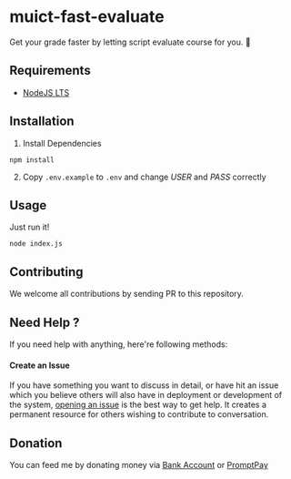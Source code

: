 muict-fast-evaluate
===================

Get your grade faster by letting script evaluate course for you. 💖

Requirements
------------

- [NodeJS LTS](https://nodejs.org/en/download/)

Installation
------------

1. Install Dependencies
```
npm install
```

2. Copy `.env.example` to `.env` and change *USER* and *PASS* correctly

Usage
-----

Just run it!

```
node index.js
```

Contributing
------------

We welcome all contributions by sending PR to this repository.

Need Help ?
-----------

If you need help with anything, here're following methods:

#### Create an Issue

If you have something you want to discuss in detail, or have hit an issue which you believe others will also have in deployment or development of the system, [opening an issue](https://github.com/rayriffy/muict-fast-evaluate/issues) is the best way to get help. It creates a permanent resource for others wishing to contribute to conversation.

Donation
--------

You can feed me by donating money via [Bank Account](https://storage.rayriffy.com/files/image/BANK_ACCOUNT.png) or [PromptPay](https://storage.rayriffy.com/files/image/PROMPTPAY.png)